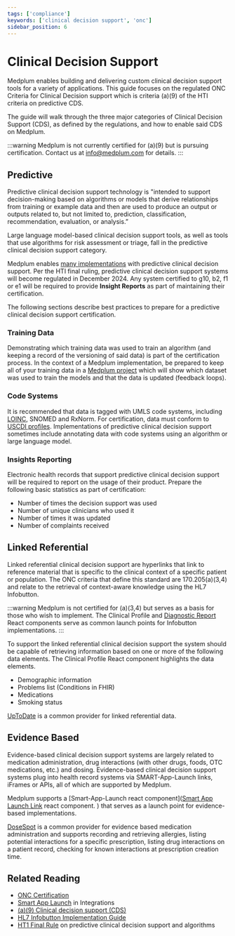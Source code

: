 ```yaml
---
tags: ['compliance']
keywords: ['clinical decision support', 'onc']
sidebar_position: 6
---
```


# Clinical Decision Support

Medplum enables building and delivering custom clinical decision support tools for a variety of applications. This guide focuses on the regulated ONC Criteria for Clinical Decision support which is criteria (a)(9) of the HTI criteria on predictive CDS.

The guide will walk through the three major categories of Clinical Decision Support (CDS), as defined by the regulations, and how to enable said CDS on Medplum.

:::warning
Medplum is not currently certified for (a)(9) but is pursuing certification. Contact us at info@medplum.com for details.
:::

## Predictive

Predictive clinical decision support technology is "intended to support decision-making based on algorithms or models that derive relationships from training or example data and then are used to produce an output or outputs related to, but not limited to, prediction, classification, recommendation, evaluation, or analysis.”

Large language model-based clinical decision support tools, as well as tools that use algorithms for risk assessment or triage, fall in the predictive clinical decision support category.

Medplum enables [many implementations](/case-studies) with predictive clinical decision support. Per the HTI final ruling, predictive clinical decision support systems will become regulated in December 2024. Any system certified to g10, b2, f1 or e1 will be required to provide **Insight Reports** as part of maintaining their certification.

The following sections describe best practices to prepare for a predictive clinical decision support certification.

### Training Data

Demonstrating which training data was used to train an algorithm (and keeping a record of the versioning of said data) is part of the certification process. In the context of a Medplum implementation, be prepared to keep all of your training data in a [Medplum project](/docs/auth/user-management-guide#background-user-model) which will show which dataset was used to train the models and that the data is updated (feedback loops).

### Code Systems

It is recommended that data is tagged with UMLS code systems, including [LOINC](/docs/careplans/loinc), SNOMED and RxNorm. For certification, data must conform to [USCDI profiles](/docs/fhir-datastore/understanding-uscdi-dataclasses). Implementations of predictive clinical decision support sometimes include annotating data with code systems using an algorithm or large language model.

### Insights Reporting

Electronic health records that support predictive clinical decision support will be required to report on the usage of their product. Prepare the following basic statistics as part of certification: 
- Number of times the decision support was used
- Number of unique clinicians who used it
- Number of times it was updated
- Number of complaints received

## Linked Referential

Linked referential clinical decision support are hyperlinks that link to reference material that is specific to the clinical context of a specific patient or population. The ONC criteria that define this standard are 170.205(a)(3,4) and relate to the retrieval of context-aware knowledge using the HL7 Infobutton.

:::warning
Medplum is not certified for (a)(3,4) but serves as a basis for those who wish to implement. The Clinical Profile and [Diagnostic Report](https://storybook.medplum.com/?path=/story/medplum-diagnosticreportdisplay--simple) React components serve as common launch points for Infobutton implementations.
:::

To support the linked referential clinical decision support the system should be capable of retrieving information based on one or more of the following data elements. The Clinical Profile React component highlights the data elements.

- Demographic information
- Problems list (Conditions in FHIR)
- Medications
- Smoking status

[UpToDate](https://www.wolterskluwer.com/en/solutions/uptodate/uptodate-advanced/workflow-integration) is a common provider for linked referential data.

## Evidence Based

Evidence-based clinical decision support systems are largely related to medication administration, drug interactions (with other drugs, foods, OTC medications, etc.) and dosing. Evidence-based clinical decision support systems plug into health record systems via SMART-App-Launch links, iFrames or APIs, all of which are supported by Medplum.

Medplum supports a [Smart-App-Launch react component]([Smart App Launch Link](https://storybook.medplum.com/?path=/story/medplum-smartapplaunchlink--basic) react component.
) that serves as a launch point for evidence-based implementations.

[DoseSpot](https://www.dosespot.com/) is a common provider for evidence based medication administration and supports recording and retrieving allergies, listing potential interactions for a specific prescription, listing drug interactions on a patient record, checking for known interactions at prescription creation time.

## Related Reading

- [ONC Certification](/docs/compliance/onc)
- [Smart App Launch](/docs/integration/smart-app-launch) in Integrations
- [(a)(9) Clinical decision support (CDS)](https://www.healthit.gov/test-method/clinical-decision-support-cds)
- [HL7 Infobutton Implementation Guide](https://www.hl7.org/documentcenter/public/standards/dstu/V3IG_INFOBUTTON_DSTU_R4_2013JAN.pdf)
- [HT1 Final Rule](https://www.healthit.gov/sites/default/files/page/2023-12/hti-1-final-rule.pdf) on predictive clinical decision support and algorithms
